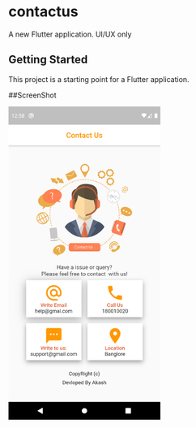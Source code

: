 # contactus

A new Flutter application.
UI/UX only

## Getting Started

This project is a starting point for a Flutter application.

##ScreenShot

<img src="images/screenshot.png" width="300">
